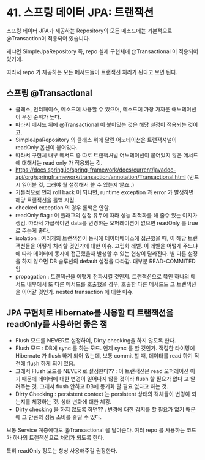 # 41. 스프링 데이터 JPA: 트랜잭션

스프링 데이터 JPA가 제공하는 Repository의 모든 메소드에는 기본적으로 @Transaction이 적용되어 있습니다.

왜냐면 SimpleJpaRepository 즉, repo 실제 구현체에 @Transactional 이 적용되어 있기에.

따라서 repo 가 제공하는 모든 메서드들이 트랜잭션 처리가 된다고 보면 된다.

## 스프링 @Transactional
 * 클래스, 인터페이스, 메소드에 사용할 수 있으며, 메소드에 가장 가까운 애노테이션이 우선 순위가 높다.
 * 따라서 메서드 위에 @Transactional 이 붙어있는 것은 해당 설정이 적용되는 것이고,
 * SimpleJpaRepository 의 클래스 위에 달린 어노테이션은 트랜잭셔널이 readOnly 옵션이 붙어있다.
 * 따라서 구현체 내부 메서드 중 따로 트랜잭셔널 어노테이션이 붙어있지 않은 메서드에 대해서는 read only 가 적용되는 것.
 * https://docs.spring.io/spring-framework/docs/current/javadoc-api/org/springframework/transaction/annotation/Transactional.html (반드시 읽어볼 것, 그래야 뭘 설정해서 쓸 수 있는지 알죠..)
 * 기본적으로 언제 roll back 이 되냐면, runtime exception 과 error 가 발생하면 해당 트랜잭션을 롤백 시킴.
 * checked exception 의 경우 롤백은 안함.
 * readOnly flag : 이 플래그의 설정 유무에 따라 성능 최적화를 해 줄수 있는 여지가 생김. 따라서 가급적이면 data를 변경하는 오퍼레이션이 없으면 readOnly 를 true 로 주는게 좋다.
 * isolation : 여러개의 트랜잭션이 동시에 데이터베이스에 접근했을 때, 이 해당 트랜잭션들을 어떻게 처리할 것인가에 대한 이슈. 고립화 레벨. 이 레벨을 어떻게 주느냐에 따라 데이터에 동시에 접근했을때 발생할 수 있는 현상이 달라진다. 별 다른 설정을 하지 않으면 DB 솔루션의 default 설정을 따라감. 대부분 READ-COMMITED 임
 * propagation : 트랜잭션을 어떻게 전파시킬 것인지. 트랜잭션으로 묶인 하나의 메서드 내부에서 또 다른 메서드를 호출했을 경우, 호출한 다른 메서드도 그 트랜잭션을 이어갈 것인가. nested transaction 에 대한 이슈.

## JPA 구현체로 Hibernate를 사용할 때 트랜잭션을 readOnly를 사용하면 좋은 점
 * Flush 모드를 NEVER로 설정하여, Dirty checking을 하지 않도록 한다.
 * Flush 모드 : DB에 sync 를 하는 모드. 언제 sync 를 할 것인가. 적절한 타이밍에 Hibernate 가 flush 하게 되어 있는데, 보통 commit 할 때, 데이터를 read 하기 직전에 flush 하게 되어 있음.
 * 그래서 Flush 모드를 NEVER 로 설정한다?? : 이 트랜잭션은 read 오퍼레이션 이기 때문에 데이터에 대한 변경이 일어나지 않을 것이라 flush 할 필요가 없다 고 알려주는 것. 그래서 flush 안하고 DB에 동기화 할 필요 없다고 하는 것.
 * Dirty Checking : persistent context 는 persistent 상태의 객체들이 변경이 되는지를 체킹하는 것. 상태 변화에 대한 체킹.
 * Dirty checking 을 하지 않도록 하면?? : 변경에 대한 감지를 할 필요가 없기 때문에 그 만큼의 성능 소비를 줄일 수 있다.

보통 Service 계층에다도 @Transactional 을 달아준다. 여러 repo 를 사용하는 코드가 하나의 트랜잭션으로 처리가 되도록 한다.

특히 readOnly 정도는 항상 사용해주길 권장한다.